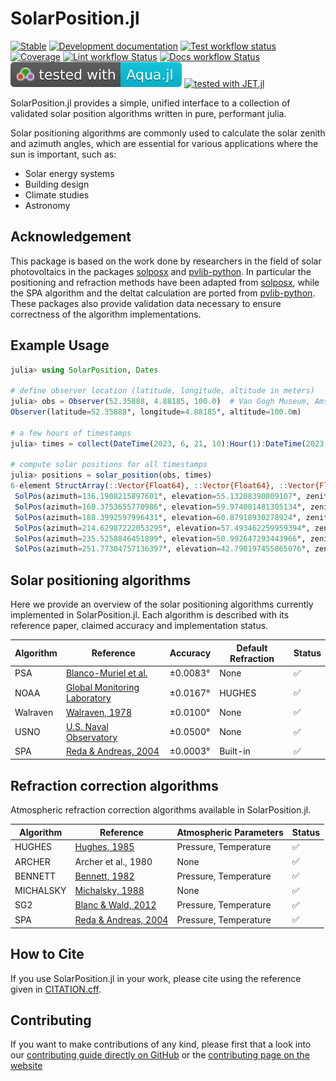 # SolarPosition.jl

[![Stable](https://img.shields.io/badge/docs-stable-blue.svg)](https://JuliaAstro.github.io/SolarPosition.jl/stable)
[![Development documentation](https://img.shields.io/badge/docs-dev-blue.svg)](https://JuliaAstro.github.io/SolarPosition.jl/dev)
[![Test workflow status](https://github.com/JuliaAstro/SolarPosition.jl/actions/workflows/Test.yml/badge.svg?branch=main)](https://github.com/JuliaAstro/SolarPosition.jl/actions/workflows/Test.yml?query=branch%3Amain)
[![Coverage](https://codecov.io/gh/JuliaAstro/SolarPosition.jl/branch/main/graph/badge.svg)](https://codecov.io/gh/JuliaAstro/SolarPosition.jl)
[![Lint workflow Status](https://github.com/JuliaAstro/SolarPosition.jl/actions/workflows/Lint.yml/badge.svg?branch=main)](https://github.com/JuliaAstro/SolarPosition.jl/actions/workflows/Lint.yml?query=branch%3Amain)
[![Docs workflow Status](https://github.com/JuliaAstro/SolarPosition.jl/actions/workflows/Docs.yml/badge.svg?branch=main)](https://github.com/JuliaAstro/SolarPosition.jl/actions/workflows/Docs.yml?query=branch%3Amain)
[![Aqua QA](https://raw.githubusercontent.com/JuliaTesting/Aqua.jl/master/badge.svg)](https://github.com/JuliaTesting/Aqua.jl)
[![tested with JET.jl](https://img.shields.io/badge/%F0%9F%9B%A9%EF%B8%8F_tested_with-JET.jl-233f9a)](https://github.com/aviatesk/JET.jl)

SolarPosition.jl provides a simple, unified interface to a collection of validated solar position
algorithms written in pure, performant julia.

Solar positioning algorithms are commonly used to calculate the solar zenith and
azimuth angles, which are essential for various applications where the sun is important, such as:

- Solar energy systems
- Building design
- Climate studies
- Astronomy

## Acknowledgement

This package is based on the work done by researchers in the field of solar photovoltaics
in the packages [solposx](https://github.com/assessingsolar/solposx) and
[pvlib-python](https://github.com/pvlib/pvlib-python). In particular the positioning and
refraction methods have been adapted from [solposx](https://github.com/assessingsolar/solposx),
while the SPA algorithm and the deltat calculation are ported from [pvlib-python](https://github.com/pvlib/pvlib-python). These packages also provide validation data necessary to ensure
correctness of the algorithm implementations.

## Example Usage

```julia
julia> using SolarPosition, Dates

# define observer location (latitude, longitude, altitude in meters)
julia> obs = Observer(52.35888, 4.88185, 100.0)  # Van Gogh Museum, Amsterdam
Observer(latitude=52.35888°, longitude=4.88185°, altitude=100.0m)

# a few hours of timestamps
julia> times = collect(DateTime(2023, 6, 21, 10):Hour(1):DateTime(2023, 6, 21, 15));

# compute solar positions for all timestamps
julia> positions = solar_position(obs, times)
6-element StructArray(::Vector{Float64}, ::Vector{Float64}, ::Vector{Float64}) with eltype SolPos{Float64}:
 SolPos(azimuth=136.1908215897601°, elevation=55.13208390809107°, zenith=34.86791609190893°)
 SolPos(azimuth=160.3753655770986°, elevation=59.974081481305134°, zenith=30.025918518694862°)
 SolPos(azimuth=188.3992597996431°, elevation=60.87918930278924°, zenith=29.120810697210757°)
 SolPos(azimuth=214.62987222053295°, elevation=57.493462259959394°, zenith=32.5065377400406°)
 SolPos(azimuth=235.5258846451899°, elevation=50.992647293443966°, zenith=39.007352706556034°)
 SolPos(azimuth=251.77304757136397°, elevation=42.790197455865076°, zenith=47.209802544134924°)
```

## Solar positioning algorithms

Here we provide an overview of the solar positioning algorithms currently implemented
in SolarPosition.jl. Each algorithm is described with its reference paper, claimed
accuracy and implementation status.

| Algorithm | Reference                                                                                       | Accuracy | Default Refraction | Status |
| --------- | ----------------------------------------------------------------------------------------------- | -------- | ------------------ | ------ |
| PSA       | [Blanco-Muriel et al.](https://www.sciencedirect.com/science/article/abs/pii/S0038092X00001560) | ±0.0083° | None               | ✅     |
| NOAA      | [Global Monitoring Laboratory](https://gml.noaa.gov/grad/solcalc/calcdetails.html)              | ±0.0167° | HUGHES             | ✅     |
| Walraven  | [Walraven, 1978](<https://doi.org/10.1016/0038-092X(78)90155-X>)                                | ±0.0100° | None               | ✅     |
| USNO      | [U.S. Naval Observatory](https://aa.usno.navy.mil/faq/sun_approx)                               | ±0.0500° | None               | ✅     |
| SPA       | [Reda & Andreas, 2004](https://doi.org/10.1016/j.solener.2003.12.003)                           | ±0.0003° | Built-in           | ✅     |

## Refraction correction algorithms

Atmospheric refraction correction algorithms available in SolarPosition.jl.

| Algorithm | Reference                                                                                        | Atmospheric Parameters | Status |
| --------- | ------------------------------------------------------------------------------------------------ | ---------------------- | ------ |
| HUGHES    | [Hughes, 1985](https://pvpmc.sandia.gov/app/uploads/sites/243/2022/10/Engineering-Astronomy.pdf) | Pressure, Temperature  | ✅     |
| ARCHER    | Archer et al., 1980                                                                              | None                   | ✅     |
| BENNETT   | [Bennett, 1982](https://doi.org/10.1017/S0373463300022037)                                       | Pressure, Temperature  | ✅     |
| MICHALSKY | [Michalsky, 1988](<https://doi.org/10.1016/0038-092X(88)90045-X>)                                | None                   | ✅     |
| SG2       | [Blanc & Wald, 2012](https://doi.org/10.1016/j.solener.2012.07.018)                              | Pressure, Temperature  | ✅     |
| SPA       | [Reda & Andreas, 2004](https://doi.org/10.1016/j.solener.2003.12.003)                            | Pressure, Temperature  | ✅     |

## How to Cite

If you use SolarPosition.jl in your work, please cite using the reference given in [CITATION.cff](https://github.com/JuliaAstro/SolarPosition.jl/blob/main/CITATION.cff).

## Contributing

If you want to make contributions of any kind, please first that a look into our [contributing guide directly on GitHub](docs/src/contributing.md) or the [contributing page on the website](https://JuliaAstro.github.io/SolarPosition.jl/dev/contributing/)
